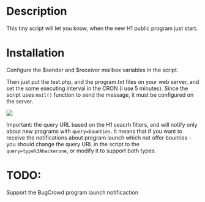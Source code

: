 # Description
This tiny script will let you know, when the new H1 public program just start.


# Installation
Configure the $sender and $receiver mailbox variables in the script.

Then just put the test.php, and the program.txt files on your web server, and set the some executing interval in the CRON (i use 5 minutes).
Since the script uses `mail()` function to send the message, it must be configured on the server.

![](https://lh5.googleusercontent.com/M-SeCYH3Umzl_otQvc5e4eEf-zy_qkUYiD5XJZ9BZScEocD9-kMmhOoVG8Vg2OFRvbl5Rxp4pXB4nvY=w1920-h974)

Important: the query URL based on the H1 seacrh filters, and will notify only about new programs with `query=bounties`. It means that if you want to receive the notifications about program launch which not offer bounties - you should change the query URL in the script to the `query=type%3Ahackerone`, or modify it to support both types.


# TODO:
Support the BugCrowd program launch notificaction

